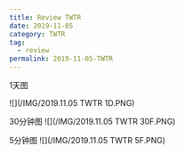 ```yaml
---
title: Review TWTR
date: 2019-11-05
category: TWTR
tag:
  - review
permalink: 2019-11-05-TWTR
---
```

1天图

![](/IMG/2019.11.05 TWTR 1D.PNG)

30分钟图
![](/IMG/2019.11.05 TWTR 30F.PNG)

5分钟图
![](/IMG/2019.11.05 TWTR 5F.PNG)
